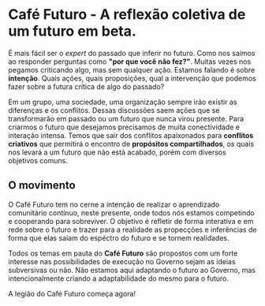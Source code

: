 # Café Futuro - A reflexão coletiva de um futuro em beta.

É mais fácil ser o *expert* do passado que inferir no futuro. Como nos saímos ao 
responder perguntas como **"por que você não fez?"**. Muitas vezes nos pegamos criticando algo, 
mas sem qualquer ação. Estamos falando é sobre **intenção**. Quais ações, 
quais proposições, qual a intervenção que podemos fazer sobre a futura crítica de algo do passado? 

Em um grupo, uma sociedade, uma organização sempre irão existir as diferenças e os conflitos. Dessas
discussões saem ações que se transformarão em passado ou um futuro que nunca virou presente.
Para criarmos o futuro que desejamos precisamos de muita conectividade e interação intensa. Temos que
sair dos conflitos apaixonados para **conflitos criativos** que permitirá o encontro de
**propósitos compartilhados**, os quais nos levará a um futuro que não está acabado, porém
com diversos objetivos comuns.

O movimento
------
O Café Futuro tem no cerne a intenção de realizar o aprendizado comunitário contínuo, neste presente,
onde todos nós estamos competindo e cooperando para sobreviver. O objetivo é refletir de forma
interativa e em rede sobre o futuro e trazer para a realidade as propecções
e inferências de forma que elas saiam do espéctro do futuro e se tornem realidades.

Todos os temas em pauta do **Café Futuro** são propostos com um forte interesse nas 
possibilidades de execução no Governo sejam as ideias subversivas ou não. Não estamos aqui
adaptando o futuro ao Governo, mas intencionalmente criando a adaptabilidade do mesmo para o futuro. 

A legião do Café Futuro começa agora!


